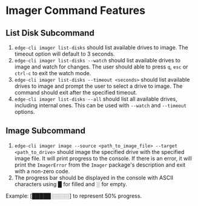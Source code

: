 # Imager Command Features

## List Disk Subcommand

1. `edge-cli imager list-disks` should list available drives to image. The timeout option will default to 3 seconds. 
2. `edge-cli imager list-disks --watch` should list available drives to image and watch for changes. The user should able to press `q`, `esc` or `ctrl-c` to exit the watch mode.
3. `edge-cli imager list-disks --timeout <seconds>` should list available drives to image and prompt the user to select a drive to image. The command should exit after the specified timeout. 
4. `edge-cli imager list-disks --all` should list all available drives, including internal ones. This can be used with `--watch` and `--timeout` options.

## Image Subcommand

1. `edge-cli imager image --source <path_to_image_file> --target <path_to_drive>` should image the specified drive with the specified image file. It will print progress to the console. If there is an error, it will print the `ImagerError` from the `Imager` package's description and exit with a non-zero code. 
2. The progress bar should be displayed in the console with ASCII characters using █ for filled and ░ for empty.

Example: [█████░░░░░] to represent 50% progress.
